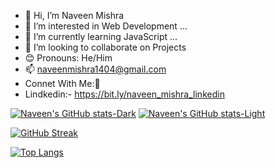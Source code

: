 - 👋 Hi, I’m Naveen Mishra
- 👀 I’m interested in Web Development ...
- 🌱 I’m currently learning JavaScript ...
- 💞️ I’m looking to collaborate on Projects
- 😊 Pronouns: He/Him
- 📫 naveenmishra1404@gmail.com
- 
  Connet With Me:🤝
-  Lindkedin:- https://bit.ly/naveen_mishra_linkedin
<!---
nvineng14/nvineng14 is a ✨ special ✨ repository because its `README.md` (this file) appears on your GitHub profile.
You can click the Preview link to take a look at your changes.
--->

 
[![Naveen's GitHub stats-Dark](https://github-readme-stats.vercel.app/api?username=mishra-naveen-dev&show_icons=true&theme=radical#gh-dark-mode-only)](https://github.com/mishra-naveen-dev/github-readme-stats#gh-dark-mode-only)
[![Naveen's GitHub stats-Light](https://github-readme-stats.vercel.app/api?username=mishra-naveen-dev&show_icons=true&theme=radical#gh-light-mode-only)](https://github.com/mishra-naveen-dev/github-readme-stats#gh-light-mode-only)

 [![GitHub Streak](https://github-readme-streak-stats.herokuapp.com?user=mishra-naveen-dev&theme=radical&hide_border=true)](https://git.io/streak-stats)

[![Top Langs](https://github-readme-stats.vercel.app/api/top-langs/?username=mishra-naveen-dev&layout=pie)](https://github.com/mishra-naveen-dev/github-readme-stats)
